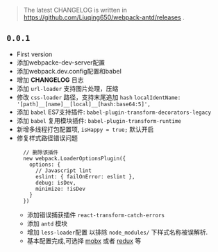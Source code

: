 
> The latest CHANGELOG is written in https://github.com/Liuqing650/webpack-antd/releases .

## `0.0.1`

- First version
- 添加webpacke-dev-server配置
- 添加webpack.dev.config配置和babel
- 增加 **CHANGELOG** 日志
- 添加 `url-loader` 支持图片处理，压缩
- 修改 `css-loader` 路径，支持末尾追加 `hash`
  `localIdentName: '[path]__[name]__[local]__[hash:base64:5]',`
- 添加 `babel` ES7支持插件: `babel-plugin-transform-decorators-legacy`
- 添加 `babel` 复用模块插件: `babel-plugin-transform-runtime`
- 新增多线程打包配置项, `isHappy = true;` 默认开启
- 修复样式路径错误问题
  ```
    // 删除该插件
    new webpack.LoaderOptionsPlugin({
      options: {
        // Javascript lint
        eslint: { failOnError: eslint },
        debug: isDev,
        minimize: !isDev
      }
    })
  ```
  - 添加错误捕获插件 `react-transform-catch-errors`
  - 添加 `antd` 模块
  - 增加 `less-loader`配置
    以排除 `node_modules/` 下样式名称被误解析.
  - 基本配置完成,可选择 [mobx](https://github.com/mobxjs/mobx) 或者 [redux](https://github.com/reduxjs/redux) 等
